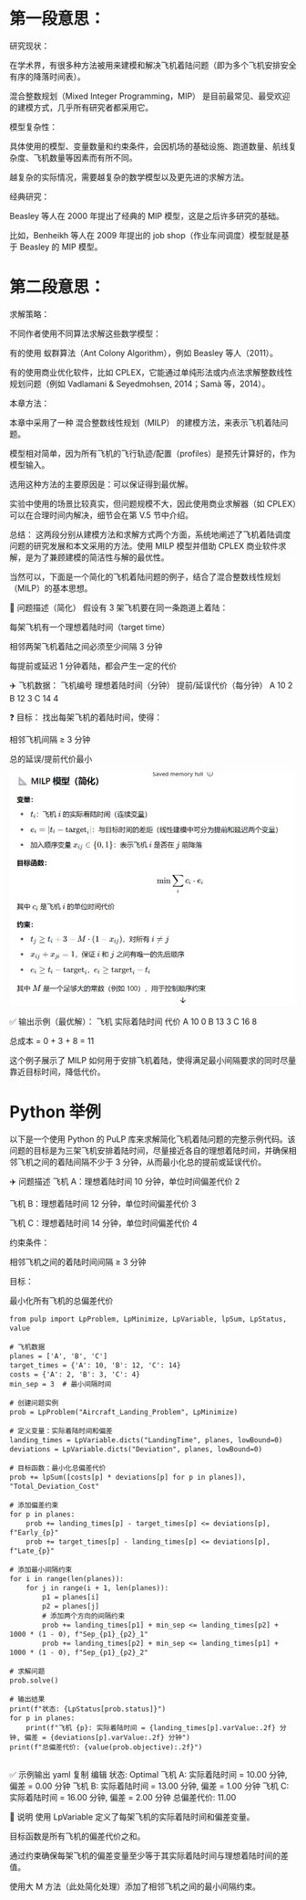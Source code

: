 # 第一段意思：
研究现状：

在学术界，有很多种方法被用来建模和解决飞机着陆问题（即为多个飞机安排安全有序的降落时间表）。

混合整数规划（Mixed Integer Programming，MIP） 是目前最常见、最受欢迎的建模方式，几乎所有研究者都采用它。

模型复杂性：

具体使用的模型、变量数量和约束条件，会因机场的基础设施、跑道数量、航线复杂度、飞机数量等因素而有所不同。

越复杂的实际情况，需要越复杂的数学模型以及更先进的求解方法。

经典研究：

Beasley 等人在 2000 年提出了经典的 MIP 模型，这是之后许多研究的基础。

比如，Benheikh 等人在 2009 年提出的 job shop（作业车间调度）模型就是基于 Beasley 的 MIP 模型。

# 第二段意思：
求解策略：

不同作者使用不同算法求解这些数学模型：

有的使用 蚁群算法（Ant Colony Algorithm），例如 Beasley 等人（2011）。

有的使用商业优化软件，比如 CPLEX，它能通过单纯形法或内点法求解整数线性规划问题（例如 Vadlamani & Seyedmohsen, 2014；Samà 等，2014）。

本章方法：

本章中采用了一种 混合整数线性规划（MILP） 的建模方法，来表示飞机着陆问题。

模型相对简单，因为所有飞机的飞行轨迹/配置（profiles）是预先计算好的，作为模型输入。

选用这种方法的主要原因是：可以保证得到最优解。

实验中使用的场景比较真实，但问题规模不大，因此使用商业求解器（如 CPLEX）可以在合理时间内解决，细节会在第 V.5 节中介绍。

总结：
这两段分别从建模方法和求解方式两个方面，系统地阐述了飞机着陆调度问题的研究发展和本文采用的方法。使用 MILP 模型并借助 CPLEX 商业软件求解，是为了兼顾建模的简洁性与解的最优性。


当然可以，下面是一个简化的飞机着陆问题的例子，结合了混合整数线性规划（MILP）的基本思想。

🎯 问题描述（简化）
假设有 3 架飞机要在同一条跑道上着陆：

每架飞机有一个理想着陆时间（target time）

相邻两架飞机着陆之间必须至少间隔 3 分钟

每提前或延迟 1 分钟着陆，都会产生一定的代价

✈️ 飞机数据：
飞机编号	理想着陆时间（分钟）	提前/延误代价（每分钟）
A	10	2
B	12	3
C	14	4

❓ 目标：
找出每架飞机的着陆时间，使得：

相邻飞机间隔 ≥ 3 分钟

总的延误/提前代价最小

![alt text](image.png)

✅ 输出示例（最优解）：
飞机	实际着陆时间	代价
A	10	0
B	13	3
C	16	8

总成本 = 0 + 3 + 8 = 11

这个例子展示了 MILP 如何用于安排飞机着陆，使得满足最小间隔要求的同时尽量靠近目标时间，降低代价。


# Python 举例
以下是一个使用 Python 的 PuLP 库来求解简化飞机着陆问题的完整示例代码。该问题的目标是为三架飞机安排着陆时间，尽量接近各自的理想着陆时间，并确保相邻飞机之间的着陆间隔不少于 3 分钟，从而最小化总的提前或延误代价。

✈️ 问题描述
飞机 A：理想着陆时间 10 分钟，单位时间偏差代价 2

飞机 B：理想着陆时间 12 分钟，单位时间偏差代价 3

飞机 C：理想着陆时间 14 分钟，单位时间偏差代价 4

约束条件：

相邻飞机之间的着陆时间间隔 ≥ 3 分钟

目标：

最小化所有飞机的总偏差代价


```
from pulp import LpProblem, LpMinimize, LpVariable, lpSum, LpStatus, value

# 飞机数据
planes = ['A', 'B', 'C']
target_times = {'A': 10, 'B': 12, 'C': 14}
costs = {'A': 2, 'B': 3, 'C': 4}
min_sep = 3  # 最小间隔时间

# 创建问题实例
prob = LpProblem("Aircraft_Landing_Problem", LpMinimize)

# 定义变量：实际着陆时间和偏差
landing_times = LpVariable.dicts("LandingTime", planes, lowBound=0)
deviations = LpVariable.dicts("Deviation", planes, lowBound=0)

# 目标函数：最小化总偏差代价
prob += lpSum([costs[p] * deviations[p] for p in planes]), "Total_Deviation_Cost"

# 添加偏差约束
for p in planes:
    prob += landing_times[p] - target_times[p] <= deviations[p], f"Early_{p}"
    prob += target_times[p] - landing_times[p] <= deviations[p], f"Late_{p}"

# 添加最小间隔约束
for i in range(len(planes)):
    for j in range(i + 1, len(planes)):
        p1 = planes[i]
        p2 = planes[j]
        # 添加两个方向的间隔约束
        prob += landing_times[p1] + min_sep <= landing_times[p2] + 1000 * (1 - 0), f"Sep_{p1}_{p2}_1"
        prob += landing_times[p2] + min_sep <= landing_times[p1] + 1000 * (1 - 0), f"Sep_{p1}_{p2}_2"

# 求解问题
prob.solve()

# 输出结果
print(f"状态: {LpStatus[prob.status]}")
for p in planes:
    print(f"飞机 {p}: 实际着陆时间 = {landing_times[p].varValue:.2f} 分钟, 偏差 = {deviations[p].varValue:.2f} 分钟")
print(f"总偏差代价: {value(prob.objective):.2f}")


```

✅ 示例输出
yaml
复制
编辑
状态: Optimal
飞机 A: 实际着陆时间 = 10.00 分钟, 偏差 = 0.00 分钟
飞机 B: 实际着陆时间 = 13.00 分钟, 偏差 = 1.00 分钟
飞机 C: 实际着陆时间 = 16.00 分钟, 偏差 = 2.00 分钟
总偏差代价: 11.00


📌 说明
使用 LpVariable 定义了每架飞机的实际着陆时间和偏差变量。

目标函数是所有飞机的偏差代价之和。

通过约束确保每架飞机的偏差变量至少等于其实际着陆时间与理想着陆时间的差值。

使用大 M 方法（此处简化处理）添加了相邻飞机之间的最小间隔约束。
